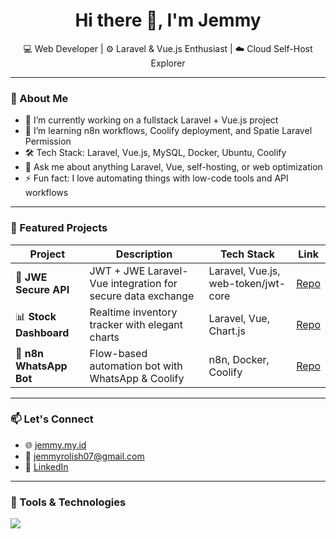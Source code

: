<h1 align="center">Hi there 👋, I'm Jemmy</h1>
<p align="center">💻 Web Developer | ⚙️ Laravel & Vue.js Enthusiast | ☁️ Cloud Self-Host Explorer</p>

---

### 🚀 About Me
- 🔭 I’m currently working on a fullstack Laravel + Vue.js project
- 🌱 I’m learning n8n workflows, Coolify deployment, and Spatie Laravel Permission
- 🛠️ Tech Stack: Laravel, Vue.js, MySQL, Docker, Ubuntu, Coolify
- 💬 Ask me about anything Laravel, Vue, self-hosting, or web optimization
- ⚡ Fun fact: I love automating things with low-code tools and API workflows

---

### 📂 Featured Projects

| Project | Description | Tech Stack | Link |
|--------|-------------|------------|------|
| 🔐 **JWE Secure API** | JWT + JWE Laravel-Vue integration for secure data exchange | Laravel, Vue.js, web-token/jwt-core | [Repo](https://github.com/Jemmy22/jwe-laravel-vue) |
| 📊 **Stock Dashboard** | Realtime inventory tracker with elegant charts | Laravel, Vue, Chart.js | [Repo](https://github.com/Jemmy22/stock-dashboard) |
| 🤖 **n8n WhatsApp Bot** | Flow-based automation bot with WhatsApp & Coolify | n8n, Docker, Coolify | [Repo](https://github.com/Jemmy22/n8n-wa-bot) |

---

### 📫 Let's Connect
- 🌐 [jemmy.my.id](https://jemmy.my.id)
- 📧 jemmyrolish07@gmail.com
- 💼 [LinkedIn](https://linkedin.com/in/jemmy-rolish-ginting-550272128)

---

### 🧰 Tools & Technologies

<p>
  <img src="https://skillicons.dev/icons?i=laravel,vue,docker,ubuntu,git,php,mysql,js,html,css" />
</p>
